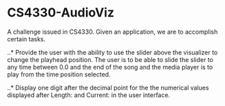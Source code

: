 # CS4330-AudioViz
A challenge issued in CS4330. Given an application, we are to accomplish certain tasks.

..* Provide the user with the ability to use the slider above the visualizer to change the playhead position. The user is to be able to slide the slider to any time between 0.0 and the end of the song and the media player is to play from the time position selected.

..* Display one digit after the decimal point for the the numerical values displayed after Length: and Current: in the user interface.
